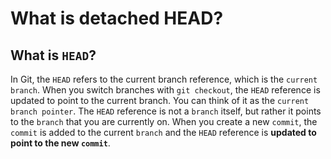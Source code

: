 # What is detached HEAD?  
## What is `HEAD`?
In Git, the `HEAD` refers to the current branch reference, which is the `current branch`. When you switch branches with `git checkout`, the `HEAD` reference is updated to point to the current branch. You can think of it as the `current branch pointer`.
The `HEAD` reference is not a `branch` itself, but rather it points to the `branch` that you are currently on. When you create a new `commit`, the `commit` is added to the current `branch` and the `HEAD` reference is **updated to point to the new `commit`**.